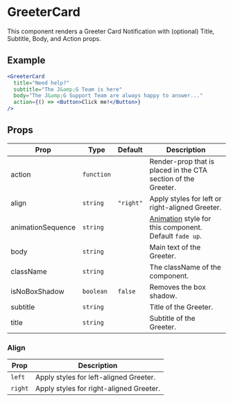 # GreeterCard

This component renders a Greeter Card Notification with (optional) Title, Subtitle, Body, and Action props.

## Example

```jsx
<GreeterCard
  title="Need help?"
  subtitle="The J&amp;G Team is here"
  body="The J&amp;G Support Team are always happy to answer..."
  action={() => <Button>Click me!</Button>}
/>
```

## Props

| Prop              | Type       | Default   | Description                                                          |
| ----------------- | ---------- | --------- | -------------------------------------------------------------------- |
| action            | `function` |           | Render-prop that is placed in the CTA section of the Greeter.        |
| align             | `string`   | `"right"` | Apply styles for left or right-aligned Greeter.                      |
| animationSequence | `string`   |           | [Animation](../Animate) style for this component. Default `fade up`. |
| body              | `string`   |           | Main text of the Greeter.                                            |
| className         | `string`   |           | The className of the component.                                      |
| isNoBoxShadow     | `boolean`  | `false`   | Removes the box shadow.                                              |
| subtitle          | `string`   |           | Title of the Greeter.                                                |
| title             | `string`   |           | Subtitle of the Greeter.                                             |

### Align

| Prop    | Description                             |
| ------- | --------------------------------------- |
| `left`  | Apply styles for left-aligned Greeter.  |
| `right` | Apply styles for right-aligned Greeter. |
